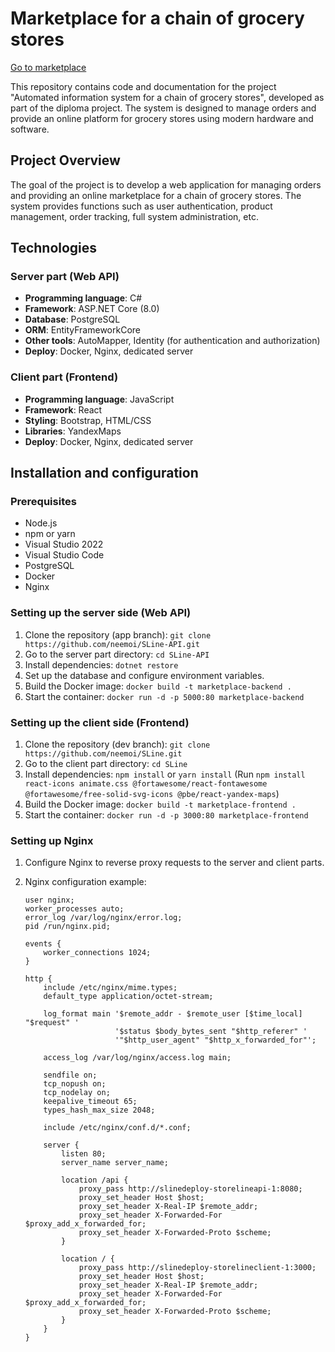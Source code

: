 # Marketplace for a chain of grocery stores

[Go to marketplace](http://45.142.122.22/)

This repository contains code and documentation for the project "Automated information system for a chain of grocery stores", developed as part of the diploma project. The system is designed to manage orders and provide an online platform for grocery stores using modern hardware and software.

## Project Overview

The goal of the project is to develop a web application for managing orders and providing an online marketplace for a chain of grocery stores. The system provides functions such as user authentication, product management, order tracking, full system administration, etc.

## Technologies

### Server part (Web API)
- **Programming language**: C#
- **Framework**: ASP.NET Core (8.0)
- **Database**: PostgreSQL
- **ORM**: EntityFrameworkCore
- **Other tools**: AutoMapper, Identity (for authentication and authorization)
- **Deploy**: Docker, Nginx, dedicated server

### Client part (Frontend)
- **Programming language**: JavaScript
- **Framework**: React
- **Styling**: Bootstrap, HTML/CSS
- **Libraries**: YandexMaps
- **Deploy**: Docker, Nginx, dedicated server

## Installation and configuration

### Prerequisites
- Node.js
- npm or yarn
- Visual Studio 2022
- Visual Studio Code
- PostgreSQL
- Docker
- Nginx

### Setting up the server side (Web API)
1. Clone the repository (app branch): `git clone https://github.com/neemoi/SLine-API.git`
2. Go to the server part directory: `cd SLine-API`
3. Install dependencies: `dotnet restore`
4. Set up the database and configure environment variables.
5. Build the Docker image: `docker build -t marketplace-backend .`
6. Start the container: `docker run -d -p 5000:80 marketplace-backend`

### Setting up the client side (Frontend)
1. Clone the repository (dev branch): `git clone https://github.com/neemoi/SLine.git`
2. Go to the client part directory: `cd SLine`
3. Install dependencies: `npm install` or `yarn install` (Run `npm install react-icons animate.css @fortawesome/react-fontawesome @fortawesome/free-solid-svg-icons @pbe/react-yandex-maps`)
4. Build the Docker image: `docker build -t marketplace-frontend .`
5. Start the container: `docker run -d -p 3000:80 marketplace-frontend`

### Setting up Nginx
1. Configure Nginx to reverse proxy requests to the server and client parts.
2. Nginx configuration example:

   ```nginx
   user nginx;
   worker_processes auto;
   error_log /var/log/nginx/error.log;
   pid /run/nginx.pid;

   events {
       worker_connections 1024;
   }

   http {
       include /etc/nginx/mime.types;
       default_type application/octet-stream;

       log_format main '$remote_addr - $remote_user [$time_local] "$request" '
                       '$status $body_bytes_sent "$http_referer" '
                       '"$http_user_agent" "$http_x_forwarded_for"';

       access_log /var/log/nginx/access.log main;

       sendfile on;
       tcp_nopush on;
       tcp_nodelay on;
       keepalive_timeout 65;
       types_hash_max_size 2048;

       include /etc/nginx/conf.d/*.conf;

       server {
           listen 80;
           server_name server_name;

           location /api {
               proxy_pass http://slinedeploy-storelineapi-1:8080;
               proxy_set_header Host $host;
               proxy_set_header X-Real-IP $remote_addr;
               proxy_set_header X-Forwarded-For $proxy_add_x_forwarded_for;
               proxy_set_header X-Forwarded-Proto $scheme;
           }

           location / {
               proxy_pass http://slinedeploy-storelineclient-1:3000;
               proxy_set_header Host $host;
               proxy_set_header X-Real-IP $remote_addr;
               proxy_set_header X-Forwarded-For $proxy_add_x_forwarded_for;
               proxy_set_header X-Forwarded-Proto $scheme;
           }
       }
   }
